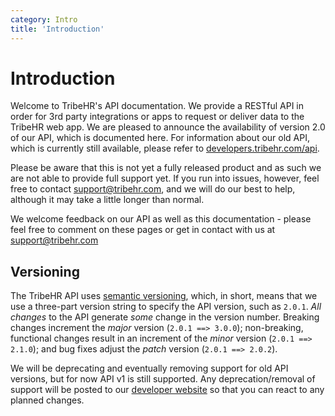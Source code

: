 ```yaml
---
category: Intro
title: 'Introduction'
---
```


# Introduction

Welcome to TribeHR's API documentation. We provide a RESTful API in order for 3rd party integrations or 
apps to request or deliver data to the TribeHR web app. We are pleased to announce the availability of 
version 2.0 of our API, which is documented here. For information about our old API, which is currently 
still available, please refer to [developers.tribehr.com/api](http://developers.tribehr.com/api).

Please be aware that this is not yet a fully released product and as such we are not able to provide full 
support yet. If you run into issues, however, feel free to contact [support@tribehr.com](mailto:support@tribehr.com), 
and we will do our best to help, although it may take a little longer than normal.

We welcome feedback on our API as well as this documentation - please feel free to comment on these pages
or get in contact with us at [support@tribehr.com](mailto:support@tribehr.com)

## Versioning
The TribeHR API uses [semantic versioning](http://semver.org/), which, in short, means that we use a
three-part version string to specify the API version, such as `2.0.1`. *All changes* to the API generate
*some* change in the version number. Breaking changes increment the *major* version (`2.0.1 ==> 3.0.0`);
non-breaking, functional changes result in an increment of the *minor* version (`2.0.1 ==> 2.1.0`); and
bug fixes adjust the *patch* version (`2.0.1 ==> 2.0.2`).

We will be deprecating and eventually removing support for old API versions, but for now API v1 is still
supported. Any deprecation/removal of support will be posted to our 
[developer website](http://developers.tribehr.com) so that you can react to any planned changes.